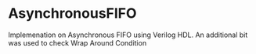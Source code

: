 # AsynchronousFIFO
Implemenation on Asynchronous FIFO using Verilog HDL. An additional bit was used to check Wrap Around Condition
